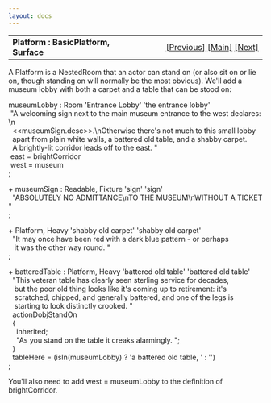```yaml
---
layout: docs
---
```

<table width="100%" data-border="0" data-cellspacing="0"
data-cellpadding="3" data-bgcolor="#C0C0C0">
<colgroup>
<col style="width: 50%" />
<col style="width: 50%" />
</colgroup>
<tbody>
<tr>
<td style="text-align: left;"><strong>Platform : BasicPlatform, <a
href="surface.html">Surface</a><br />
</strong></td>
<td style="text-align: right;"><a href="basicchair.html">[Previous]</a>
<a href="generalintroduction.html">[Main]</a> <a
href="nominalplatform.html">[Next]</a></td>
</tr>
</tbody>
</table>

  
A Platform is a NestedRoom that an actor can stand on (or also sit on or
lie on, though standing on will normally be the most obvious). We'll add
a museum lobby with both a carpet and a table that can be stood on:  
  
museumLobby : Room 'Entrance Lobby' 'the entrance lobby'  
 "A welcoming sign next to the main museum entrance to the west declares:\n  
  \<\<museumSign.desc\>\>.\nOtherwise there's not much to this small lobby  
  apart from plain white walls, a battered old table, and a shabby carpet.   
  A brightly-lit corridor leads off to the east. "  
 east = brightCorridor  
 west = museum  
;  
  
+ museumSign : Readable, Fixture 'sign' 'sign'  
  "ABSOLUTELY NO ADMITTANCE\nTO THE MUSEUM\nWITHOUT A TICKET"  
;  
  
+ Platform, Heavy 'shabby old carpet' 'shabby old carpet'  
  "It may once have been red with a dark blue pattern - or perhaps  
   it was the other way round. "  
;  
  
+ batteredTable : Platform, Heavy 'battered old table' 'battered old table'  
  "This veteran table has clearly seen sterling service for decades,  
   but the poor old thing looks like it's coming up to retirement: it's  
   scratched, chipped, and generally battered, and one of the legs is  
   starting to look distinctly crooked. "  
  actionDobjStandOn  
  {  
    inherited;  
    "As you stand on the table it creaks alarmingly. ";  
  }  
  tableHere = (isIn(museumLobby) ? 'a battered old table, ' : '')    
;  
  
You'll also need to add west = museumLobby to the definition of
brightCorridor.  
